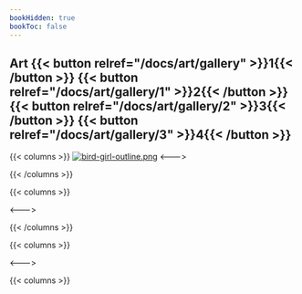 ```yaml
---
bookHidden: true
bookToc: false
---
```

## Art {{< button relref="/docs/art/gallery" >}}1{{< /button >}} {{< button relref="/docs/art/gallery/1" >}}2{{< /button >}} {{< button relref="/docs/art/gallery/2" >}}3{{< /button >}} {{< button relref="/docs/art/gallery/3" >}}4{{< /button >}}


{{< columns >}}
[![bird-girl-outline.png](https://i.postimg.cc/w9WqcmGn/bird-girl-outline.png)](/bird_girl)
<--->

{{< /columns >}}

{{< columns >}}

<--->

{{< /columns >}}

{{< columns >}}

<--->

{{< columns >}}
